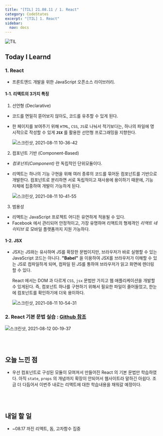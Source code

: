 ```yaml
---
title: "[TIL] 21.08.11 / 1. React"
category: CodeStates
excerpt: "[TIL] 1. React"
sidebar:
  nav: docs
---
```


![TIL](https://user-images.githubusercontent.com/83164003/127775612-7464075f-89e7-478e-82ee-dc1c2710a125.jpeg)
## Today I Learnd
### 1. React
- 프론트앤드 개발을 위한 JavaScript 오픈소스 라이브러리.

#### 1-1. 리액트의 3가지 특징
1. 선언형 (Declarative)
 - 코드를 면밀히 뜯어보지 않아도, 코드를 유추할 수 있게 된다.
 - 한 페이지를 보여주기 위해 `HTML`, `CSS`, `JS`로 나눠서 적기보다는, 하나의 파일에 명시적으로 작성할 수 있게 **`JSX`** 를 활용한 선언형 프로그래밍을 지향한다.
   
      ![스크린샷, 2021-08-11 10-36-42](https://user-images.githubusercontent.com/83164003/128956477-bcdf1138-721b-4bf9-83eb-ba6de1d2d51f.png)

2. 컴포넌트 기반 (Component-Based)
 - *컴포넌트(Component)* 란 독립적인 단위모듈이다.
 - 리액트는 하나의 기능 구현을 위해 여러 종류의 코드를 묶어둔 컴포넌트를 기반으로 개발한다. 컴포넌트로 분리하면 서로 독립적이고 재사용에 용이하기 때문에, 기능 자체에 집중하여 개발이 가능하게 된다.

      ![스크린샷, 2021-08-11 10-41-55](https://user-images.githubusercontent.com/83164003/128957120-9e7a2b60-cca4-457f-a240-a907bb29505b.png)

3. 범용성
 - 리액트는 JavaScript 프로젝트 어디든 유연하게 적용될 수 있다.
 - Facebook 에서 관리되어 안정적이고, 가장 유명하며 리액트의 형제격인 *리액트 네이티브* 로 모바일 플랫폼까지 지원 가능하다.


#### 1-2. JSX
- JSX는 JS와는 유사하며 JS를 확장한 문법이지만, 브라우저가 바로 실행할 수 있는 JavaScript 코드는 아니다. **"Babel"** 을 이용하여 JSX를 브라우저가 이해할 수 있는 JS로 컴파일하게 되며, 컴파일 된 JS를 통하여 브라우저가 읽고 화면에 렌더링 할 수 있다.

  React 에서는 DOM 과 다르게 `CSS`, `jsx` 문법만 가지고 웹 애플리케이션을 개발할 수 있게된다. 즉, 컴포넌트 하나를 구현하기 위해서 필요한 파일이 줄어들었고, 한눈에 컴포넌트를 확인하기에 더욱 용이하다.

  ![스크린샷, 2021-08-11 10-54-31](https://user-images.githubusercontent.com/83164003/128957709-6ed1788f-6a97-4a2c-be31-94ceb4d88297.png)


### 2. React 기본 문법 실습 : <a href = "https://github.com/JH8459/im-sprint-react-twittler-intro" target="_blank">Github 참조</a>

![스크린샷, 2021-08-12 00-19-37](https://user-images.githubusercontent.com/83164003/129056832-1bd66fa4-4693-4363-98ce-5cbf39f31c60.png)

<br>
<br>

## 오늘 느낀 점
- 우선 컴포넌트로 구성된 모듈이 모여져서 만들어진 React 의 기본 문법만 학습하였다. 아직 `state`, `props` 의 개념까지 확장이 안되어서 웹사이트라 말하긴 아쉽다. 조금 더 다듬어서 이번주 내로는 리액트에 대한 학습내용을 채워갈 예정이다.

<br>
<br>

## 내일 할 일
- ~08.17 까진 리액트, 돔, 고차함수 집중
